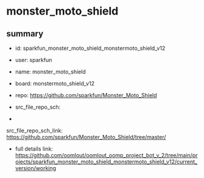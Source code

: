 # monster_moto_shield
 
## summary 
* id: sparkfun_monster_moto_shield_monstermoto_shield_v12
* user: sparkfun
* name: monster_moto_shield
* board: monstermoto_shield_v12
* repo: https://github.com/sparkfun/Monster_Moto_Shield



* src_file_repo_sch: 
*
 src_file_repo_sch_link: https://github.com/sparkfun/Monster_Moto_Shield/tree/master/
* full details link: https://github.com/oomlout/oomlout_oomp_project_bot_v_2/tree/main/projects/sparkfun_monster_moto_shield_monstermoto_shield_v12/current_version/working  






